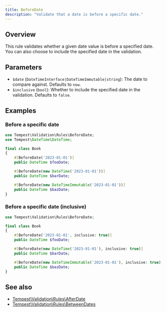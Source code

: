 ```yaml
---
title: BeforeDate
description: "Validate that a date is before a specific date."
---
```


## Overview

This rule validates whether a given date value is before a specified date. You can also choose to include the specified date in the validation.

## Parameters

- `$date` (`DateTimeInterface|DateTimeImmutable|string`): The date to compare against. Defaults to `now`.
- `$inclusive` (`bool`): Whether to include the specified date in the validation. Defaults to `false`.

## Examples

### Before a specific date

```php
use Tempest\Validation\Rules\BeforeDate;
use Tempest\DateTime\DateTime;

final class Book
{
    #[BeforeDate('2023-01-01')]
    public DateTime $fooDate;

    #[BeforeDate(new DateTime('2023-01-01'))]
    public DateTime $barDate;

    #[BeforeDate(new DateTimeImmutable('2023-01-01'))]
    public DateTime $bazDate;
}
```

### Before a specific date (inclusive)

```php
use Tempest\Validation\Rules\BeforeDate;

final class Book
{
    #[BeforeDate('2023-01-01', inclusive: true)]
    public DateTime $fooDate;

    #[BeforeDate(new DateTime('2023-01-01'), inclusive: true)]
    public DateTime $barDate;

    #[BeforeDate(new DateTimeImmutable('2023-01-01'), inclusive: true)]
    public DateTime $bazDate;
}
```

## See also

- [Tempest\Validation\Rules\AfterDate](02-after-date.md)
- [Tempest\Validation\Rules\BetweenDates](08-between-dates.md)
